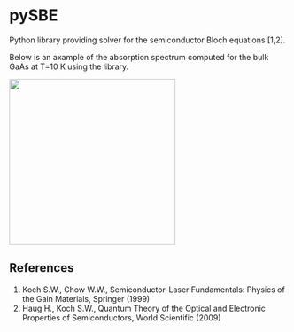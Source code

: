 # pySBE

Python library providing solver for the semiconductor Bloch equations [1,2].

Below is an axample of the absorption spectrum computed for the bulk GaAs at T=10 K using the library.

<img src="https://user-images.githubusercontent.com/4588093/66798142-d454d280-ef58-11e9-8a61-f6a585f7eab1.png" width="300">

## References

1. Koch S.W., Chow W.W., Semiconductor-Laser Fundamentals: Physics of the Gain Materials, Springer (1999)
2. Haug H., Koch S.W., Quantum Theory of the Optical and Electronic Properties of Semiconductors, World Scientific (2009)

